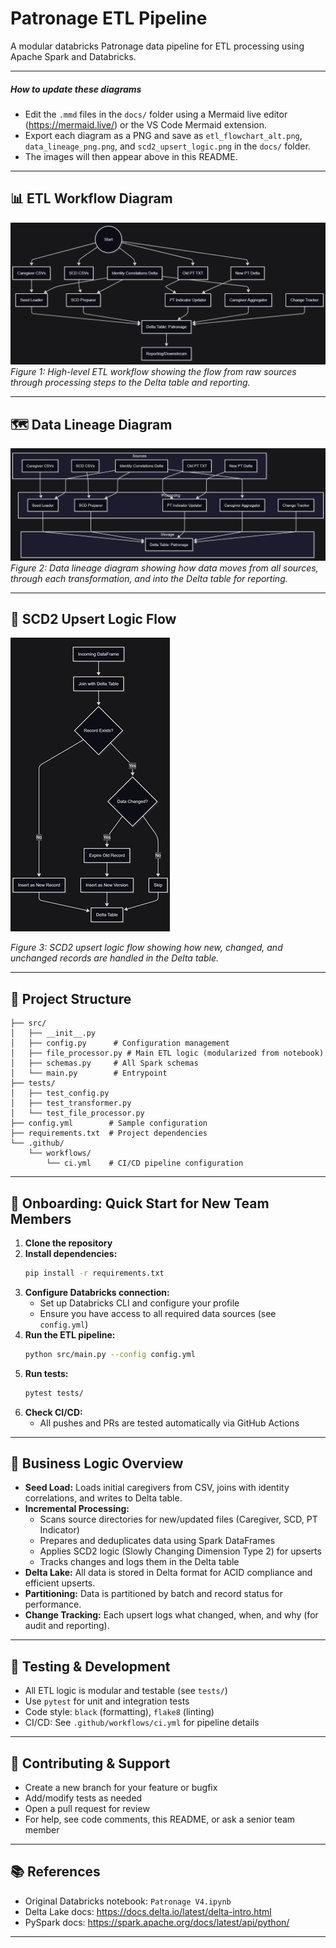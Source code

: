 # Patronage ETL Pipeline

A modular databricks Patronage data pipeline for ETL processing using Apache Spark and Databricks.

---
##### How to update these diagrams
- Edit the `.mmd` files in the `docs/` folder using a Mermaid live editor (https://mermaid.live/) or the VS Code Mermaid extension.
- Export each diagram as a PNG and save as `etl_flowchart_alt.png`, `data_lineage_png.png`, and `scd2_upsert_logic.png` in the `docs/` folder.
- The images will then appear above in this README.

---

## 📊 ETL Workflow Diagram

![ETL Workflow](docs/etl_flowchart_alt.png)
*Figure 1: High-level ETL workflow showing the flow from raw sources through processing steps to the Delta table and reporting.*

---

## 🗺️ Data Lineage Diagram

![Data Lineage](docs/data_lineage_png.png)
*Figure 2: Data lineage diagram showing how data moves from all sources, through each transformation, and into the Delta table for reporting.*

---

## 🔄 SCD2 Upsert Logic Flow

![SCD2 Upsert Logic Flow](docs/scd2_upsert_logic.png)

*Figure 3: SCD2 upsert logic flow showing how new, changed, and unchanged records are handled in the Delta table.*

---

## 🧩 Project Structure

```
├── src/
│   ├── __init__.py
│   ├── config.py      # Configuration management
│   ├── file_processor.py # Main ETL logic (modularized from notebook)
│   ├── schemas.py     # All Spark schemas
│   └── main.py        # Entrypoint
├── tests/
│   ├── test_config.py
│   ├── test_transformer.py
│   └── test_file_processor.py
├── config.yml        # Sample configuration
├── requirements.txt  # Project dependencies
└── .github/
    └── workflows/
        └── ci.yml    # CI/CD pipeline configuration
```

---

## 🚀 Onboarding: Quick Start for New Team Members

1. **Clone the repository**
2. **Install dependencies:**
   ```bash
   pip install -r requirements.txt
   ```
3. **Configure Databricks connection:**
   - Set up Databricks CLI and configure your profile
   - Ensure you have access to all required data sources (see `config.yml`)
4. **Run the ETL pipeline:**
   ```bash
   python src/main.py --config config.yml
   ```
5. **Run tests:**
   ```bash
   pytest tests/
   ```
6. **Check CI/CD:**
   - All pushes and PRs are tested automatically via GitHub Actions

---

## 🔎 Business Logic Overview

- **Seed Load:** Loads initial caregivers from CSV, joins with identity correlations, and writes to Delta table.
- **Incremental Processing:**
  - Scans source directories for new/updated files (Caregiver, SCD, PT Indicator)
  - Prepares and deduplicates data using Spark DataFrames
  - Applies SCD2 logic (Slowly Changing Dimension Type 2) for upserts
  - Tracks changes and logs them in the Delta table
- **Delta Lake:** All data is stored in Delta format for ACID compliance and efficient upserts.
- **Partitioning:** Data is partitioned by batch and record status for performance.
- **Change Tracking:** Each upsert logs what changed, when, and why (for audit and reporting).

---

## 🧪 Testing & Development

- All ETL logic is modular and testable (see `tests/`)
- Use `pytest` for unit and integration tests
- Code style: `black` (formatting), `flake8` (linting)
- CI/CD: See `.github/workflows/ci.yml` for pipeline details

---

## 🤝 Contributing & Support

- Create a new branch for your feature or bugfix
- Add/modify tests as needed
- Open a pull request for review
- For help, see code comments, this README, or ask a senior team member

---

## 📚 References
- Original Databricks notebook: `Patronage V4.ipynb`
- Delta Lake docs: https://docs.delta.io/latest/delta-intro.html
- PySpark docs: https://spark.apache.org/docs/latest/api/python/

---
